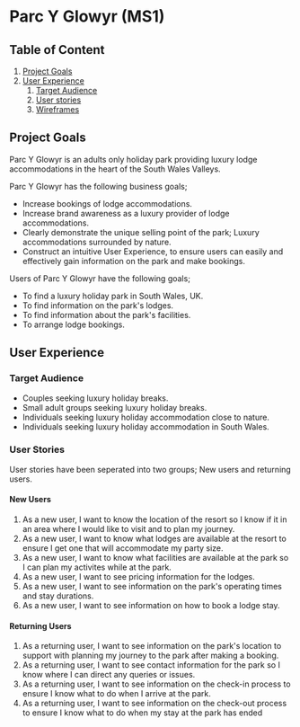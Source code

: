 # Parc Y Glowyr (MS1)

## Table of Content

1. [Project Goals](#project-goals)
2. [User Experience](#user-experience)
    1. [Target Audience](#target-audience)
    2. [User stories](#user-stories)
    2. [Wireframes](#wireframes)

## Project Goals
Parc Y Glowyr is an adults only holiday park providing luxury lodge accommodations in the heart of the South Wales Valleys.

Parc Y Glowyr has the following business goals;
- Increase bookings of lodge accommodations.
- Increase brand awareness as a luxury provider of lodge accommodations.
- Clearly demonstrate the unique selling point of the park; Luxury accommodations surrounded by nature.
- Construct an intuitive User Experience, to ensure users can easily and effectively gain information on the park and make bookings.

Users of Parc Y Glowyr have the following goals;
- To find a luxury holiday park in South Wales, UK.
- To find information on the park's lodges.
- To find information about the park's facilities.
- To arrange lodge bookings.

## User Experience

### Target Audience
- Couples seeking luxury holiday breaks.
- Small adult groups seeking luxury holiday breaks.
- Individuals seeking luxury holiday accommodation close to nature.
- Individuals seeking luxury holiday accommodation in South Wales.  

### User Stories
User stories have been seperated into two groups; New users and returning users. 

#### New Users

1. As a new user, I want to know the location of the resort so I know if it in an area where I would like to visit and to plan my journey.
2. As a new user, I want to know what lodges are available at the resort to ensure I get one that will accommodate my party size.
3. As a new user, I want to know what facilities are available at the park so I can plan my activites while at the park.
4. As a new user, I want to see pricing information for the lodges.
5. As a new user, I want to see information on the park's operating times and stay durations.
6. As a new user, I want to see information on how to book a lodge stay.

#### Returning Users
1. As a returning user, I want to see information on the park's location to support with planning my journey to the park after making a booking.
2. As a returning user, I want to see contact information for the park so I know where I can direct any queries or issues.
3. As a returning user, I want to see information on the check-in process to ensure I know what to do when I arrive at the park.
4. As a returning user, I want to see information on the check-out process to ensure I know what to do when my stay at the park has ended